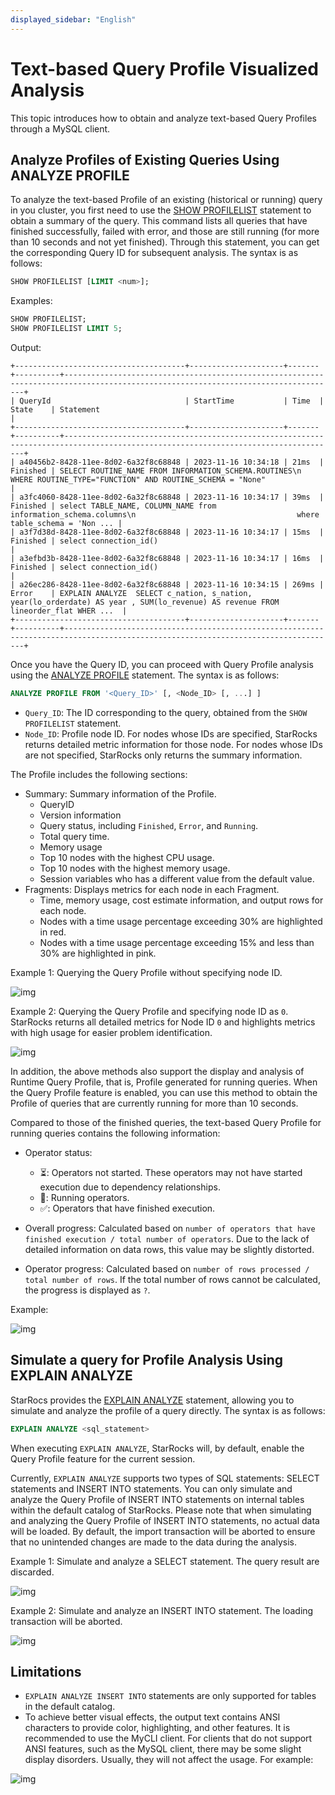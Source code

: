 ```yaml
---
displayed_sidebar: "English"
---
```


# Text-based Query Profile Visualized Analysis

This topic introduces how to obtain and analyze text-based Query Profiles through a MySQL client.

## Analyze Profiles of Existing Queries Using ANALYZE PROFILE

To analyze the text-based Profile of an existing (historical or running) query in you cluster, you first need to use the [SHOW PROFILELIST](../sql-reference/sql-statements/Administration/SHOW_PROFILELIST.md) statement to obtain a summary of the query. This command lists all queries that have finished successfully, failed with error, and those are still running (for more than 10 seconds and not yet finished). Through this statement, you can get the corresponding Query ID for subsequent analysis. The syntax is as follows:

```SQL
SHOW PROFILELIST [LIMIT <num>];
```

Examples:

```SQL
SHOW PROFILELIST;
SHOW PROFILELIST LIMIT 5;
```

Output:

```
+--------------------------------------+---------------------+-------+----------+-----------------------------------------------------------------------------------------------------------------------------------+
| QueryId                              | StartTime           | Time  | State    | Statement                                                                                                                         |
+--------------------------------------+---------------------+-------+----------+-----------------------------------------------------------------------------------------------------------------------------------+
| a40456b2-8428-11ee-8d02-6a32f8c68848 | 2023-11-16 10:34:18 | 21ms  | Finished | SELECT ROUTINE_NAME FROM INFORMATION_SCHEMA.ROUTINES\n    WHERE ROUTINE_TYPE="FUNCTION" AND ROUTINE_SCHEMA = "None"               |
| a3fc4060-8428-11ee-8d02-6a32f8c68848 | 2023-11-16 10:34:17 | 39ms  | Finished | select TABLE_NAME, COLUMN_NAME from information_schema.columns\n                                    where table_schema = 'Non ... |
| a3f7d38d-8428-11ee-8d02-6a32f8c68848 | 2023-11-16 10:34:17 | 15ms  | Finished | select connection_id()                                                                                                            |
| a3efbd3b-8428-11ee-8d02-6a32f8c68848 | 2023-11-16 10:34:17 | 16ms  | Finished | select connection_id()                                                                                                            |
| a26ec286-8428-11ee-8d02-6a32f8c68848 | 2023-11-16 10:34:15 | 269ms | Error    | EXPLAIN ANALYZE  SELECT c_nation, s_nation, year(lo_orderdate) AS year , SUM(lo_revenue) AS revenue FROM lineorder_flat WHER ...  |
+--------------------------------------+---------------------+-------+----------+-----------------------------------------------------------------------------------------------------------------------------------+
```

Once you have the Query ID, you can proceed with Query Profile analysis using the [ANALYZE PROFILE](../sql-reference/sql-statements/Administration/ANALYZE_PROFILE.md) statement. The syntax is as follows:

```SQL
ANALYZE PROFILE FROM '<Query_ID>' [, <Node_ID> [, ...] ]
```

- `Query_ID`: The ID corresponding to the query, obtained from the `SHOW PROFILELIST` statement.
- `Node_ID`: Profile node ID. For nodes whose IDs are specified, StarRocks returns detailed metric information for those node. For nodes whose IDs are not specified, StarRocks only returns the summary information.

The Profile includes the following sections:

- Summary: Summary information of the Profile.
  - QueryID
  - Version information
  - Query status, including `Finished`, `Error`, and `Running`.
  - Total query time.
  - Memory usage
  - Top 10 nodes with the highest CPU usage.
  - Top 10 nodes with the highest memory usage.
  - Session variables who has a different value from the default value.
- Fragments: Displays metrics for each node in each Fragment.
  - Time, memory usage, cost estimate information, and output rows for each node.
  - Nodes with a time usage percentage exceeding 30% are highlighted in red.
  - Nodes with a time usage percentage exceeding 15% and less than 30% are highlighted in pink.

Example 1: Querying the Query Profile without specifying node ID.

![img](../assets/Profile/text_based_profile_without_node_id.jpeg)

Example 2: Querying the Query Profile and specifying node ID as `0`. StarRocks returns all detailed metrics for Node ID `0` and highlights metrics with high usage for easier problem identification.

![img](../assets/Profile/text_based_profile_with_node_id.jpeg)

In addition, the above methods also support the display and analysis of Runtime Query Profile, that is, Profile generated for running queries. When the Query Profile feature is enabled, you can use this method to obtain the Profile of queries that are currently running for more than 10 seconds.

Compared to those of the finished queries, the text-based Query Profile for running queries contains the following information:

- Operator status:
  - ⏳: Operators not started. These operators may not have started execution due to dependency relationships.
  - 🚀: Running operators.
  - ✅: Operators that have finished execution.

- Overall progress: Calculated based on `number of operators that have finished execution / total number of operators`. Due to the lack of detailed information on data rows, this value may be slightly distorted.

- Operator progress: Calculated based on `number of rows processed / total number of rows`. If the total number of rows cannot be calculated, the progress is displayed as `?`.

Example:

![img](../assets/Profile/text_based_runtime_profile.jpeg)

## Simulate a query for Profile Analysis Using EXPLAIN ANALYZE

StarRocs provides the [EXPLAIN ANALYZE](../sql-reference/sql-statements/Administration/EXPLAIN_ANALYZE.md) statement, allowing you to simulate and analyze the profile of a query directly. The syntax is as follows:

```SQL
EXPLAIN ANALYZE <sql_statement>
```

When executing `EXPLAIN ANALYZE`, StarRocks will, by default, enable the Query Profile feature for the current session.

Currently, `EXPLAIN ANALYZE` supports two types of SQL statements: SELECT statements and INSERT INTO statements. You can only simulate and analyze the Query Profile of INSERT INTO statements on internal tables within the default catalog of StarRocks. Please note that when simulating and analyzing the Query Profile of INSERT INTO statements, no actual data will be loaded. By default, the import transaction will be aborted to ensure that no unintended changes are made to the data during the analysis.

Example 1: Simulate and analyze a SELECT statement. The query result are discarded.

![img](../assets/Profile/text_based_explain_analyze_select.jpeg)

Example 2: Simulate and analyze an INSERT INTO statement. The loading transaction will be aborted.

![img](../assets/Profile/text_based_explain_analyze_insert.jpeg)

## Limitations

- `EXPLAIN ANALYZE INSERT INTO` statements are only supported for tables in the default catalog.
- To achieve better visual effects, the output text contains ANSI characters to provide color, highlighting, and other features. It is recommended to use the MyCLI client. For clients that do not support ANSI features, such as the MySQL client, there may be some slight display disorders. Usually, they will not affect the usage. For example:

![img](../assets/Profile/text_based_profile_not_aligned.jpeg)

